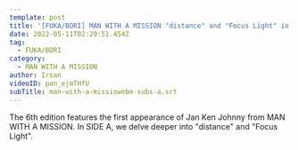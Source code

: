 ```yaml
---
template: post
title: '[FUKA/BORI] MAN WITH A MISSION "distance" and "Focus Light" in depth - SIDE A'
date: 2022-05-11T02:29:51.454Z
tag:
  - FUKA/BORI
category:
  - MAN WITH A MISSION
author: Irsan
videoID: pan_ejmTHfU
subTitle: man-with-a-missiowebm-subs-a.srt
---
```

The 6th edition features the first appearance of Jan Ken Johnny from MAN WITH A MISSION. In SIDE A, we delve deeper into "distance" and "Focus Light".